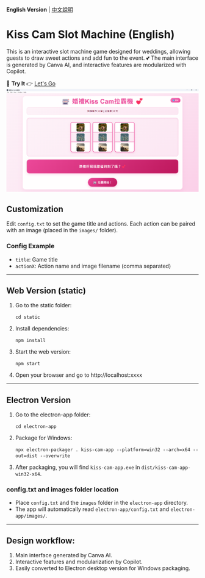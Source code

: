 **English Version** | [中文說明](README.md)

# Kiss Cam Slot Machine (English)

This is an interactive slot machine game designed for weddings, allowing guests to draw sweet actions and add fun to the event.  💕
The main interface is generated by Canva AI, and interactive features are modularized with Copilot.

🎉 **Try It**
👉 [Let's Go](https://tony8382.github.io/kiss-cam/static/)  
![APP screenshot](footage/app.png)

## Customization

Edit `config.txt` to set the game title and actions. Each action can be paired with an image (placed in the `images/` folder).

### Config Example
- `title`: Game title
- `actionX`: Action name and image filename (comma separated)

---

## Web Version (static)

1. Go to the static folder:
   ```
   cd static
   ```
2. Install dependencies:
   ```
   npm install
   ```
3. Start the web version:
   ```
   npm start
   ```
4. Open your browser and go to http://localhost:xxxx

---

## Electron Version

1. Go to the electron-app folder:
   ```
   cd electron-app
   ```
2. Package for Windows:
   ```
   npx electron-packager . kiss-cam-app --platform=win32 --arch=x64 --out=dist --overwrite
   ```
3. After packaging, you will find `kiss-cam-app.exe` in `dist/kiss-cam-app-win32-x64`.

### config.txt and images folder location
- Place `config.txt` and the `images` folder in the `electron-app` directory.
- The app will automatically read `electron-app/config.txt` and `electron-app/images/`.

---
## Design workflow:
1. Main interface generated by Canva AI.
2. Interactive features and modularization by Copilot.
3. Easily converted to Electron desktop version for Windows packaging.
